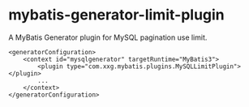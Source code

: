 # mybatis-generator-limit-plugin
A MyBatis Generator plugin for MySQL pagination use limit.

```
<generatorConfiguration>
    <context id="mysqlgenerator" targetRuntime="MyBatis3">
    	<plugin type="com.xxg.mybatis.plugins.MySQLLimitPlugin"></plugin>
    	...
    </context>
</generatorConfiguration>
```